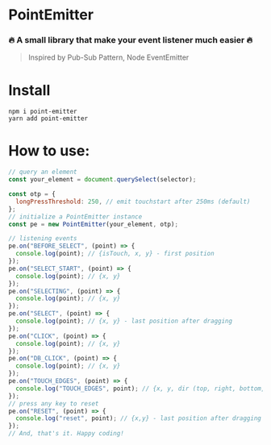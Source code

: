 # PointEmitter

### 🔥 A small library that make your event listener much easier 🔥

> Inspired by Pub-Sub Pattern, Node EventEmitter

# Install

`npm i point-emitter`  
`yarn add point-emitter`

# How to use:

```js
// query an element
const your_element = document.querySelect(selector);

const otp = {
  longPressThreshold: 250, // emit touchstart after 250ms (default)
};
// initialize a PointEmitter instance
const pe = new PointEmitter(your_element, otp);

// listening events
pe.on("BEFORE_SELECT", (point) => {
  console.log(point); // {isTouch, x, y} - first position
});
pe.on("SELECT_START", (point) => {
  console.log(point); // {x, y}
});
pe.on("SELECTING", (point) => {
  console.log(point); // {x, y}
});
pe.on("SELECT", (point) => {
  console.log(point); // {x, y} - last position after dragging
});
pe.on("CLICK", (point) => {
  console.log(point); // {x, y}
});
pe.on("DB_CLICK", (point) => {
  console.log(point); // {x, y}
});
pe.on("TOUCH_EDGES", (point) => {
  console.log("TOUCH_EDGES", point); // {x, y, dir (top, right, bottom, left)}
});
// press any key to reset
pe.on("RESET", (point) => {
  console.log("reset", point); // {x,y} - last position after dragging
});
// And, that's it. Happy coding!
```
